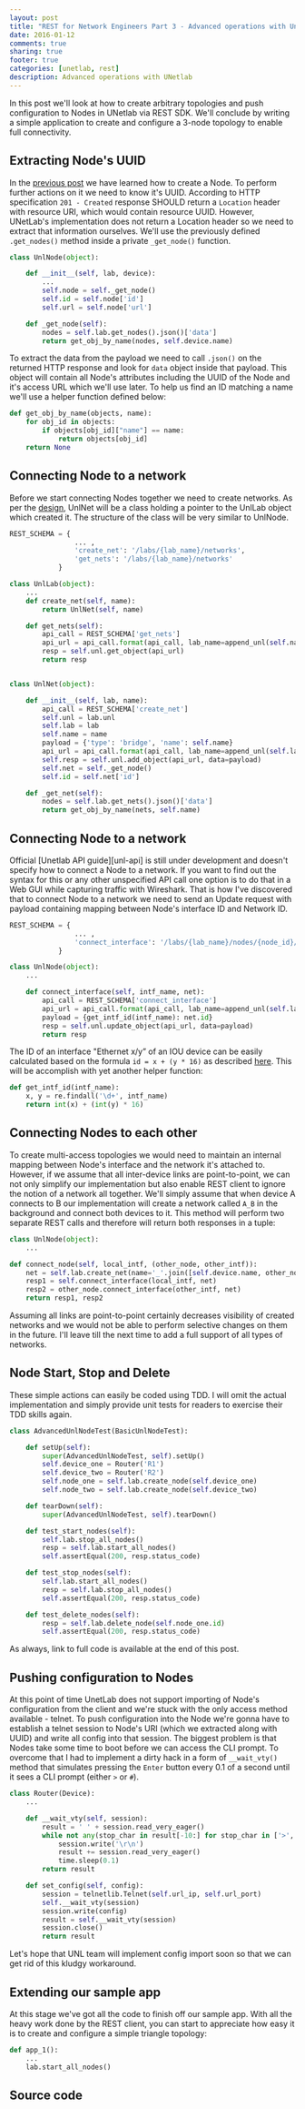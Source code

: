 ```yaml
---
layout: post
title: "REST for Network Engineers Part 3 - Advanced operations with UnetLab"
date: 2016-01-12
comments: true
sharing: true
footer: true
categories: [unetlab, rest]
description: Advanced operations with UNetlab
---
```


In this post we'll look at how to create arbitrary topologies and push configuration to Nodes in UNetlab via REST SDK. We'll conclude by writing a simple application to create and configure a 3-node topology to enable full connectivity.

<!--more-->

## Extracting Node's UUID

In the [previous post][rest-post-2] we have learned how to create a Node. To perform further actions on it we need to know it's UUID. According to HTTP specification `201 - Created` response SHOULD return a `Location` header with resource URI, which would contain resource UUID. However, UNetLab's implementation does not return a Location header so we need to extract that information ourselves. We'll use the previously defined `.get_nodes()` method inside a private `_get_node()` function.

``` python /rest-blog-unl-client/restunl/unetlab.py
class UnlNode(object):

    def __init__(self, lab, device):
    	...
        self.node = self._get_node()
        self.id = self.node['id']
        self.url = self.node['url']

    def _get_node(self):
        nodes = self.lab.get_nodes().json()['data']
        return get_obj_by_name(nodes, self.device.name)
```

 To extract the data from the payload we need to call `.json()` on the returned HTTP response and look for `data` object inside that payload. This object will contain all Node's attributes including the UUID of the Node and it's access URL which we'll use later. To help us find an ID matching a name we'll use a helper function defined below:

``` python /rest-blog-unl-client/restunl/helper.py
def get_obj_by_name(objects, name):
    for obj_id in objects:
        if objects[obj_id]["name"] == name:
            return objects[obj_id]
    return None
```

## Connecting Node to a network

Before we start connecting Nodes together we need to create networks. As per the [design][rest-post-2], UnlNet will be a class holding a pointer to the UnlLab object which created it. The structure of the class will be very similar to UnlNode. 

``` python /rest-blog-unl-client/restunl/unetlab.py
REST_SCHEMA = { 
				... ,
				'create_net': '/labs/{lab_name}/networks',
				'get_nets': '/labs/{lab_name}/networks'
			}

class UnlLab(object):
	...
	def create_net(self, name):
        return UnlNet(self, name)

    def get_nets(self):
        api_call = REST_SCHEMA['get_nets']
        api_url = api_call.format(api_call, lab_name=append_unl(self.name))
        resp = self.unl.get_object(api_url)
        return resp


class UnlNet(object):

    def __init__(self, lab, name):
        api_call = REST_SCHEMA['create_net']
        self.unl = lab.unl
        self.lab = lab
        self.name = name
        payload = {'type': 'bridge', 'name': self.name}
        api_url = api_call.format(api_call, lab_name=append_unl(self.lab.name))
        self.resp = self.unl.add_object(api_url, data=payload)
		self.net = self._get_node()
        self.id = self.net['id']

    def _get_net(self):
        nodes = self.lab.get_nets().json()['data']
        return get_obj_by_name(nets, self.name)
```

## Connecting Node to a network

Official [Unetlab API guide][unl-api] is still under development and doesn't specify how to connect a Node to a network. If you want to find out the syntax for this or any other unspecified API call one option is to do that in a Web GUI while capturing traffic with Wireshark. That is how I've discovered that to connect Node to a network we need to send an Update request with payload containing mapping between Node's interface ID and Network ID.  

``` python /rest-blog-unl-client/restunl/unetlab.py
REST_SCHEMA = { 
                ... ,
                'connect_interface': '/labs/{lab_name}/nodes/{node_id}/interfaces'
            }

class UnlNode(object):
    ...

    def connect_interface(self, intf_name, net):
        api_call = REST_SCHEMA['connect_interface']
        api_url = api_call.format(api_call, lab_name=append_unl(self.lab.name), node_id=self.id)
        payload = {get_intf_id(intf_name): net.id}
        resp = self.unl.update_object(api_url, data=payload)
        return resp
```

The ID of an interface "Ethernet x/y” of an IOU device can be easily calculated based on the formula `id = x + (y * 16)` as described [here][evilrouter-iou]. This will be accomplish with yet another helper function:

``` python /rest-blog-unl-client/restunl/helper.py
def get_intf_id(intf_name):
    x, y = re.findall('\d+', intf_name)
    return int(x) + (int(y) * 16)
```

## Connecting Nodes to each other 

To create multi-access topologies we would need to maintain an internal mapping between Node's interface and the network it's attached to. However, if we assume that all inter-device links are point-to-point, we can not only simplify our implementation but also enable REST client to ignore the notion of a network all together.  We'll simply assume that when device A connects to B our implementation will create a network called `A_B` in the background and connect both devices to it. This method will perform two separate REST calls and therefore will return both responses in a tuple:

``` python /rest-blog-unl-client/restunl/unetlab.py
class UnlNode(object):
    ...

def connect_node(self, local_intf, (other_node, other_intf)):
    net = self.lab.create_net(name='_'.join([self.device.name, other_node.device.name]))
    resp1 = self.connect_interface(local_intf, net)
    resp2 = other_node.connect_interface(other_intf, net)
    return resp1, resp2
```

Assuming all links are point-to-point certainly decreases visibility of created networks and we would not be able to perform selective changes on them in the future. I'll leave till the next time to add a full support of all types of networks.

## Node Start, Stop and Delete

These simple actions can easily be coded using TDD. I will omit the actual implementation and simply provide unit tests for readers to exercise their TDD skills again. 

``` python /rest-blog-unl-client/tests/test_unl.py
class AdvancedUnlNodeTest(BasicUnlNodeTest):

    def setUp(self):
        super(AdvancedUnlNodeTest, self).setUp()
        self.device_one = Router('R1')
        self.device_two = Router('R2')
        self.node_one = self.lab.create_node(self.device_one)
        self.node_two = self.lab.create_node(self.device_two)

    def tearDown(self):
        super(AdvancedUnlNodeTest, self).tearDown()

    def test_start_nodes(self):
        self.lab.stop_all_nodes()
        resp = self.lab.start_all_nodes()
        self.assertEqual(200, resp.status_code)

    def test_stop_nodes(self):
        self.lab.start_all_nodes()
        resp = self.lab.stop_all_nodes()
        self.assertEqual(200, resp.status_code)

    def test_delete_nodes(self):
        resp = self.lab.delete_node(self.node_one.id)
        self.assertEqual(200, resp.status_code)
```

As always, link to full code is available at the end of this post.

## Pushing configuration to Nodes

At this point of time UnetLab does not support importing of Node's configuration from the client and we're stuck with the only access method available - telnet. To push configuration into the Node we're gonna have to establish a telnet session to Node's URI (which we extracted along with UUID) and write all config into that session. The biggest problem is that Nodes take some time to boot before we can access the CLI prompt. To overcome that I had to implement a dirty hack in a form of `__wait_vty()` method that simulates pressing the `Enter` button every 0.1 of a second until it sees a CLI prompt (either `>` or `#`). 

```python /rest-blog-unl-client/restunl/unetlab.py
class Router(Device):
    ...

    def __wait_vty(self, session):
        result = ' ' + session.read_very_eager()
        while not any(stop_char in result[-10:] for stop_char in ['>', '#']):
            session.write('\r\n')
            result += session.read_very_eager()
            time.sleep(0.1)
        return result

    def set_config(self, config):
        session = telnetlib.Telnet(self.url_ip, self.url_port)
        self.__wait_vty(session)
        session.write(config)
        result = self.__wait_vty(session)
        session.close()
        return result
```

Let's hope that UNL team will implement config import soon so that we can get rid of this kludgy workaround.

## Extending our sample app

At this stage we've got all the code to finish off our sample app. With all the heavy work done by the REST client, you can start to appreciate how easy it is to create and configure a simple triangle topology:

``` python
def app_1():
    ...
    lab.start_all_nodes()
```



## Source code




[unl]: http://www.unetlab.com/
[rest-post-2]: http://networkop.github.io/blog/2016/01/06/rest-basic-operations/
[evilrouter-iou]: http://evilrouters.net/2011/01/09/creating-a-netmap-file-for-iou/
